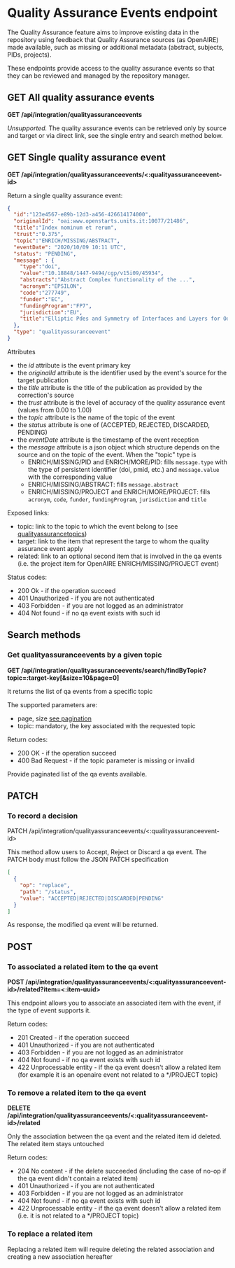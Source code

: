 # Quality Assurance Events endpoint
The Quality Assurance feature aims to improve existing data in the repository using feedback that 
Quality Assurance sources (as OpenAIRE) made available, such as missing or additional metadata (abstract, subjects, PIDs, projects).

These endpoints provide access to the quality assurance events so that they can be reviewed and managed by the repository manager.

## GET All quality assurance events
**GET /api/integration/qualityassuranceevents**

_Unsupported._ The quality assurance events can be retrieved only by source and target or via direct link, see the single entry and search method below. 

## GET Single quality assurance event
**GET /api/integration/qualityassuranceevents/<:qualityassuranceevent-id>**

Return a single quality assurance event:

```json
{
  "id":"123e4567-e89b-12d3-a456-426614174000",
  "originalId": "oai:www.openstarts.units.it:10077/21486",
  "title":"Index nominum et rerum",
  "trust":"0.375",
  "topic":"ENRICH/MISSING/ABSTRACT",
  "eventDate": "2020/10/09 10:11 UTC",
  "status": "PENDING",
  "message" : {
    "type":"doi",
    "value":"10.18848/1447-9494/cgp/v15i09/45934",
    "abstracts":"Abstract Complex functionality of the ...",
    "acronym":"EPSILON",
    "code":"277749",
    "funder":"EC",
    "fundingProgram":"FP7",
    "jurisdiction":"EU",
    "title":"Elliptic Pdes and Symmetry of Interfaces and Layers for Odd Nonlinearities"
  },
  "type": "qualityassuranceevent"
}
```

Attributes
* the *id* attribute is the event primary key
* the *originalId* attribute is the identifier used by the event's source for the target publication
* the *title* attribute is the title of the publication as provided by the correction's source
* the *trust* attribute is the level of accuracy of the quality assurance event (values from 0.00 to 1.00)
* the *topic* attribute is the name of the topic of the event
* the *status* attribute is one of (ACCEPTED, REJECTED, DISCARDED, PENDING)
* the *eventDate* attribute is the timestamp of the event reception
* the *message* attribute is a json object which structure depends on the source and on the topic of the event. When the "topic" type is
    * ENRICH/MISSING/PID and ENRICH/MORE/PID: fills `message.type` with the type of persistent identifier (doi, pmid, etc.) and `message.value` with the corresponding value
    * ENRICH/MISSING/ABSTRACT: fills `message.abstract`
    * ENRICH/MISSING/PROJECT and ENRICH/MORE/PROJECT: fills `acronym`, `code`, `funder`, `fundingProgram`, `jurisdiction` and `title`

Exposed links:
* topic: link to the topic to which the event belong to (see [qualityassurancetopics](qualityassurancetopics.md))
* target: link to the item that represent the targe to whom the quality assurance event apply
* related: link to an optional second item that is involved in the qa events (i.e. the project item for OpenAIRE ENRICH/MISSING/PROJECT event)

Status codes:
* 200 Ok - if the operation succeed
* 401 Unauthorized - if you are not authenticated
* 403 Forbidden - if you are not logged as an administrator
* 404 Not found - if no qa event exists with such id 

## Search methods
### Get qualityassuranceevents by a given topic
**GET /api/integration/qualityassuranceevents/search/findByTopic?topic=:target-key[&size=10&page=0]**

It returns the list of qa events from a specific topic

The supported parameters are:
* page, size [see pagination](README.md#Pagination)
* topic: mandatory, the key associated with the requested topic

Return codes:
* 200 OK - if the operation succeed
* 400 Bad Request - if the topic parameter is missing or invalid

Provide paginated list of the qa events available.

## PATCH 
### To record a decision 
PATCH /api/integration/qualityassuranceevents/<:qualityassuranceevent-id>

This method allow users to Accept, Reject or Discard a qa event. The PATCH body must follow the JSON PATCH specification

```json
[
  {
    "op": "replace",
    "path": "/status",
    "value": "ACCEPTED|REJECTED|DISCARDED|PENDING"
  }
]
```

As response, the modified qa event will be returned.
 
## POST
### To associated a related item to the qa event
**POST /api/integration/qualityassuranceevents/<:qualityassuranceevent-id>/related?item=<:item-uuid>**

This endpoint allows you to associate an associated item with the event, if the type of event supports it.

Return codes:
* 201 Created - if the operation succeed
* 401 Unauthorized - if you are not authenticated
* 403 Forbidden - if you are not logged as an administrator
* 404 Not found - if no qa event exists with such id
* 422 Unprocessable entity - if the qa event doesn't allow a related item (for example it is an openaire event not related to a */PROJECT topic)

### To remove a related item to the qa event
**DELETE /api/integration/qualityassuranceevents/<:qualityassuranceevent-id>/related**

Only the association between the qa event and the related item id deleted. The related item stays untouched

Return codes:
* 204 No content - if the delete succeeded (including the case of no-op if the qa event didn't contain a related item)
* 401 Unauthorized - if you are not authenticated
* 403 Forbidden - if you are not logged as an administrator
* 404 Not found - if no qa event exists with such id
* 422 Unprocessable entity - if the qa event doesn't allow a related item (i.e. it is not related to a */PROJECT topic)

### To replace a related item
Replacing a related item will require deleting the related association and creating a new association hereafter
